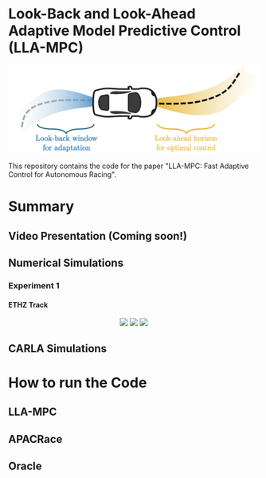 # Look-Back and Look-Ahead Adaptive Model Predictive Control (LLA-MPC)

<div align="center">
<img src="results/LLA-MPC.jpg" width="600px"/>
</div>


This repository contains the code for the paper "LLA-MPC: Fast Adaptive Control for Autonomous Racing".

# Summary

## Video Presentation (Coming soon!)


## Numerical Simulations

### Experiment 1

#### ETHZ Track

<div align="center">
  <img src="gifs/numerical_simulation_1.gif" width="32%"/>
  <img src="gifs/numerical_simulation_2.gif" width="32%"/>
  <img src="gifs/numerical_simulation_3.gif" width="32%"/>
</div>


## CARLA Simulations


# How to run the Code

## LLA-MPC

## APACRace

## Oracle


